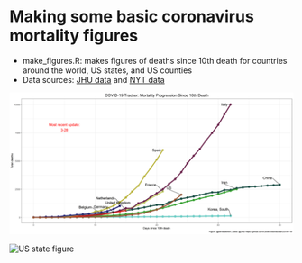 # Making some basic coronavirus mortality figures

* make_figures.R: makes figures of deaths since 10th death for countries around the world, US states, and US counties
* Data sources: [JHU data](https://github.com/CSSEGISandData/COVID-19/tree/master/csse_covid_19_data/csse_covid_19_time_series) and [NYT data](https://github.com/nytimes/covid-19-data)

![world figure](https://raw.githubusercontent.com/guga31bb/covid19/master/figures/deaths_since_10.png)

![US state figure](https://raw.githubusercontent.com/guga31bb/covid19/master/figures/deaths_since_10_states.png)
